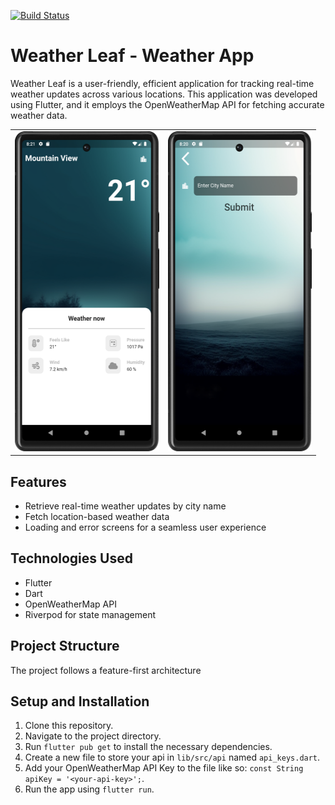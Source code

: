 <a href="https://github.com/Ayman-tron/weatherLeaf/actions"><img src="https://github.com/Ayman-tron/weatherLeaf/workflows/Run Tests/badge.svg" alt="Build Status"></a>

# Weather Leaf - Weather App

Weather Leaf is a user-friendly, efficient application for tracking real-time weather updates across various locations.
This application was developed using Flutter, and it employs the OpenWeatherMap API for fetching accurate weather data.

<table>
  <tr>
    <td>
      <img src="assets/images/home_screen.png" width="230.5" height= "512">
    </td>
    <td>
      <img src="assets/images/city_screen.png" width="230.5" height= "512">
    </td>
  </tr>

</table>

## Features

- Retrieve real-time weather updates by city name
- Fetch location-based weather data
- Loading and error screens for a seamless user experience

## Technologies Used

- Flutter
- Dart
- OpenWeatherMap API
- Riverpod for state management

## Project Structure

The project follows a feature-first architecture

## Setup and Installation

1. Clone this repository.
2. Navigate to the project directory.
3. Run `flutter pub get` to install the necessary dependencies.
4. Create a new file to store your api in `lib/src/api` named `api_keys.dart`.
5. Add your OpenWeatherMap API Key to the file like so: `const String apiKey = '<your-api-key>';`.
6. Run the app using `flutter run`.
